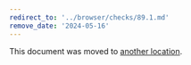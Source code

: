 ```yaml
---
redirect_to: '../browser/checks/89.1.md'
remove_date: '2024-05-16'
---
```


This document was moved to [another location](../browser/checks/89.1.md).

<!-- This redirect file can be deleted after 2024-05-16. -->
<!-- Redirects that point to other docs in the same project expire in three months. -->
<!-- Redirects that point to docs in a different project or site (for example, link is not relative and starts with `https:`) expire in one year. -->
<!-- Before deletion, see: https://docs.gitlab.com/ee/development/documentation/redirects.html -->
